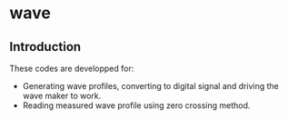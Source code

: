 # wave

## Introduction

These codes are developped for:
* Generating wave profiles, converting to digital signal and driving the wave maker to work.
* Reading measured wave profile using zero crossing method.
